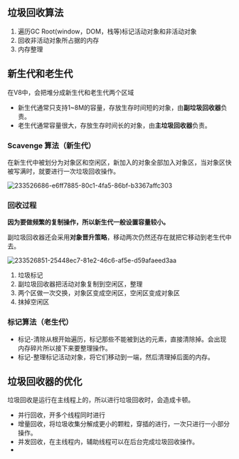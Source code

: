 ## 垃圾回收算法

1. 遍历GC Root(window，DOM，栈等)标记活动对象和非活动对象
2. 回收非活动对象所占据的内存
3. 内存整理

## 新生代和老生代

在V8中，会把堆分成新生代和老生代两个区域

- 新生代通常只支持1~8M的容量，存放生存时间短的对象，由**副垃圾回收器**负责。
- 老生代通常容量很大，存放生存时间长的对象，由**主垃圾回收器**负责。

### Scavenge 算法（新生代）

在新生代中被划分为对象区和空闲区，新加入的对象全部加入对象区，当对象区快被写满时，就要进行一次垃圾回收操作。

![233526686-e6ff7885-80c1-4fa5-86bf-b3367affc303](https://github.com/user-attachments/assets/c7251646-92ab-4807-a785-386a403228bb)

### 回收过程


**因为要做频繁的复制操作，所以新生代一般设置容量较小。**

副垃圾回收器还会采用**对象晋升策略**，移动两次仍然还存在就把它移动到老生代中去。

![233526851-25448ec7-81e2-46c6-af5e-d59afaeed3aa](https://github.com/user-attachments/assets/38f2b10b-3fac-4d62-8259-6fe19d63de5b)

1. 垃圾标记
2. 副垃圾回收器把活动对象复制到空闲区，整理
3. 两个区做一次交换，对象区变成空闲区，空闲区变成对象区
4. 抹掉空闲区

### 标记算法（老生代）

- 标记-清除从根开始遍历，标记那些不能被到达的元素，直接清除掉。会出现内存碎片所以接下来要整理操作。
- 标记-整理标记活动对象，将它们移动到一端，然后清理掉后面的内存。

## 垃圾回收器的优化

垃圾回收是运行在主线程上的，所以进行垃圾回收时，会造成卡顿。

- 并行回收，开多个线程同时进行
- 增量回收，将垃圾收集分解成更小的颗粒，穿插的进行，一次只进行一小部分操作。
- 并发回收，在主线程内，辅助线程可以在后台完成垃圾回收操作。
- 